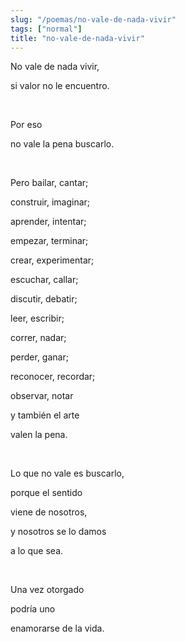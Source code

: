 ```yaml
---
slug: "/poemas/no-vale-de-nada-vivir"
tags: ["normal"]
title: "no-vale-de-nada-vivir"
---
```

No vale de nada vivir,

si valor no le encuentro.

&nbsp;

Por eso

no vale la pena buscarlo.

&nbsp;

Pero bailar, cantar;

construir, imaginar;

aprender, intentar;

empezar, terminar;

crear, experimentar;

escuchar, callar;

discutir, debatir;

leer, escribir;

correr, nadar;

perder, ganar;

reconocer, recordar;

observar, notar

y también el arte

valen la pena.

&nbsp;

Lo que no vale es buscarlo,

porque el sentido

viene de nosotros,

y nosotros se lo damos

a lo que sea.

&nbsp;

Una vez otorgado

podría uno

enamorarse de la vida.